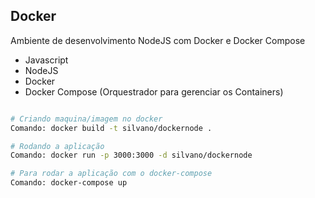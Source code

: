 ## Docker

Ambiente de desenvolvimento NodeJS com Docker e Docker Compose

* Javascript
* NodeJS
* Docker
* Docker Compose (Orquestrador para gerenciar os Containers)

```bash

# Criando maquina/imagem no docker
Comando: docker build -t silvano/dockernode .

# Rodando a aplicação
Comando: docker run -p 3000:3000 -d silvano/dockernode

# Para rodar a aplicação com o docker-compose
Comando: docker-compose up

```
